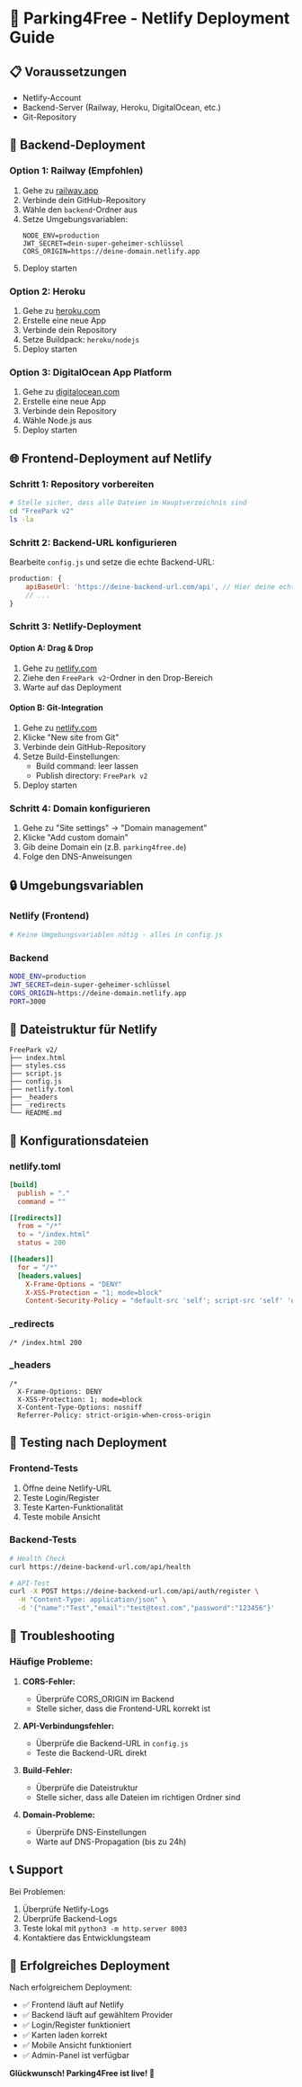 # 🚀 Parking4Free - Netlify Deployment Guide

## 📋 Voraussetzungen

- Netlify-Account
- Backend-Server (Railway, Heroku, DigitalOcean, etc.)
- Git-Repository

## 🔧 Backend-Deployment

### Option 1: Railway (Empfohlen)
1. Gehe zu [railway.app](https://railway.app)
2. Verbinde dein GitHub-Repository
3. Wähle den `backend`-Ordner aus
4. Setze Umgebungsvariablen:
   ```
   NODE_ENV=production
   JWT_SECRET=dein-super-geheimer-schlüssel
   CORS_ORIGIN=https://deine-domain.netlify.app
   ```
5. Deploy starten

### Option 2: Heroku
1. Gehe zu [heroku.com](https://heroku.com)
2. Erstelle eine neue App
3. Verbinde dein Repository
4. Setze Buildpack: `heroku/nodejs`
5. Deploy starten

### Option 3: DigitalOcean App Platform
1. Gehe zu [digitalocean.com](https://digitalocean.com)
2. Erstelle eine neue App
3. Verbinde dein Repository
4. Wähle Node.js aus
5. Deploy starten

## 🌐 Frontend-Deployment auf Netlify

### Schritt 1: Repository vorbereiten
```bash
# Stelle sicher, dass alle Dateien im Hauptverzeichnis sind
cd "FreePark v2"
ls -la
```

### Schritt 2: Backend-URL konfigurieren
Bearbeite `config.js` und setze die echte Backend-URL:
```javascript
production: {
    apiBaseUrl: 'https://deine-backend-url.com/api', // Hier deine echte URL
    // ...
}
```

### Schritt 3: Netlify-Deployment

#### Option A: Drag & Drop
1. Gehe zu [netlify.com](https://netlify.com)
2. Ziehe den `FreePark v2`-Ordner in den Drop-Bereich
3. Warte auf das Deployment

#### Option B: Git-Integration
1. Gehe zu [netlify.com](https://netlify.com)
2. Klicke "New site from Git"
3. Verbinde dein GitHub-Repository
4. Setze Build-Einstellungen:
   - Build command: leer lassen
   - Publish directory: `FreePark v2`
5. Deploy starten

### Schritt 4: Domain konfigurieren
1. Gehe zu "Site settings" → "Domain management"
2. Klicke "Add custom domain"
3. Gib deine Domain ein (z.B. `parking4free.de`)
4. Folge den DNS-Anweisungen

## 🔒 Umgebungsvariablen

### Netlify (Frontend)
```bash
# Keine Umgebungsvariablen nötig - alles in config.js
```

### Backend
```bash
NODE_ENV=production
JWT_SECRET=dein-super-geheimer-schlüssel
CORS_ORIGIN=https://deine-domain.netlify.app
PORT=3000
```

## 📁 Dateistruktur für Netlify

```
FreePark v2/
├── index.html
├── styles.css
├── script.js
├── config.js
├── netlify.toml
├── _headers
├── _redirects
└── README.md
```

## 🔧 Konfigurationsdateien

### netlify.toml
```toml
[build]
  publish = "."
  command = ""

[[redirects]]
  from = "/*"
  to = "/index.html"
  status = 200

[[headers]]
  for = "/*"
  [headers.values]
    X-Frame-Options = "DENY"
    X-XSS-Protection = "1; mode=block"
    Content-Security-Policy = "default-src 'self'; script-src 'self' 'unsafe-inline' https://unpkg.com; style-src 'self' 'unsafe-inline' https://unpkg.com; img-src 'self' data: https:; connect-src 'self' https://deine-backend-url.com;"
```

### _redirects
```
/* /index.html 200
```

### _headers
```
/*
  X-Frame-Options: DENY
  X-XSS-Protection: 1; mode=block
  X-Content-Type-Options: nosniff
  Referrer-Policy: strict-origin-when-cross-origin
```

## 🧪 Testing nach Deployment

### Frontend-Tests
1. Öffne deine Netlify-URL
2. Teste Login/Register
3. Teste Karten-Funktionalität
4. Teste mobile Ansicht

### Backend-Tests
```bash
# Health Check
curl https://deine-backend-url.com/api/health

# API-Test
curl -X POST https://deine-backend-url.com/api/auth/register \
  -H "Content-Type: application/json" \
  -d '{"name":"Test","email":"test@test.com","password":"123456"}'
```

## 🐛 Troubleshooting

### Häufige Probleme:

1. **CORS-Fehler:**
   - Überprüfe CORS_ORIGIN im Backend
   - Stelle sicher, dass die Frontend-URL korrekt ist

2. **API-Verbindungsfehler:**
   - Überprüfe die Backend-URL in `config.js`
   - Teste die Backend-URL direkt

3. **Build-Fehler:**
   - Überprüfe die Dateistruktur
   - Stelle sicher, dass alle Dateien im richtigen Ordner sind

4. **Domain-Probleme:**
   - Überprüfe DNS-Einstellungen
   - Warte auf DNS-Propagation (bis zu 24h)

## 📞 Support

Bei Problemen:
1. Überprüfe Netlify-Logs
2. Überprüfe Backend-Logs
3. Teste lokal mit `python3 -m http.server 8003`
4. Kontaktiere das Entwicklungsteam

## 🎉 Erfolgreiches Deployment

Nach erfolgreichem Deployment:
- ✅ Frontend läuft auf Netlify
- ✅ Backend läuft auf gewähltem Provider
- ✅ Login/Register funktioniert
- ✅ Karten laden korrekt
- ✅ Mobile Ansicht funktioniert
- ✅ Admin-Panel ist verfügbar

**Glückwunsch! Parking4Free ist live! 🚀**
